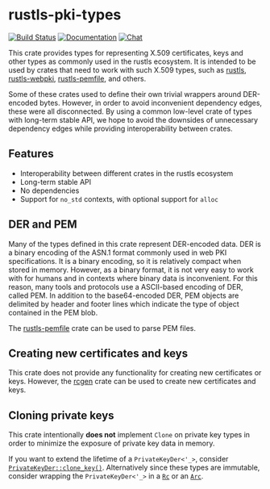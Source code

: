 # rustls-pki-types

[![Build Status](https://github.com/rustls/pki-types/actions/workflows/ci.yml/badge.svg?branch=main)](https://github.com/rustls/pki-types/actions/workflows/ci.yml?query=branch%3Amain)
[![Documentation](https://docs.rs/rustls-pki-types/badge.svg)](https://docs.rs/rustls-pki-types/)
[![Chat](https://img.shields.io/discord/976380008299917365?logo=discord)](https://discord.gg/MCSB76RU96)

This crate provides types for representing X.509 certificates, keys and other types as commonly
used in the rustls ecosystem. It is intended to be used by crates that need to work with such X.509
types, such as [rustls](https://crates.io/crates/rustls),
[rustls-webpki](https://crates.io/crates/rustls-webpki),
[rustls-pemfile](https://crates.io/crates/rustls-pemfile), and others.

Some of these crates used to define their own trivial wrappers around DER-encoded bytes.
However, in order to avoid inconvenient dependency edges, these were all disconnected. By
using a common low-level crate of types with long-term stable API, we hope to avoid the
downsides of unnecessary dependency edges while providing interoperability between crates.

## Features

- Interoperability between different crates in the rustls ecosystem
- Long-term stable API
- No dependencies
- Support for `no_std` contexts, with optional support for `alloc`

## DER and PEM

Many of the types defined in this crate represent DER-encoded data. DER is a binary encoding of
the ASN.1 format commonly used in web PKI specifications. It is a binary encoding, so it is
relatively compact when stored in memory. However, as a binary format, it is not very easy to
work with for humans and in contexts where binary data is inconvenient. For this reason,
many tools and protocols use a ASCII-based encoding of DER, called PEM. In addition to the
base64-encoded DER, PEM objects are delimited by header and footer lines which indicate the type
of object contained in the PEM blob.

The [rustls-pemfile](https://docs.rs/rustls-pemfile) crate can be used to parse PEM files.

## Creating new certificates and keys

This crate does not provide any functionality for creating new certificates or keys. However,
the [rcgen](https://docs.rs/rcgen) crate can be used to create new certificates and keys.

## Cloning private keys

This crate intentionally **does not** implement `Clone` on private key types in
order to minimize the exposure of private key data in memory.

If you want to extend the lifetime of a `PrivateKeyDer<'_>`, consider [`PrivateKeyDer::clone_key()`]. 
Alternatively  since these types are immutable, consider wrapping the `PrivateKeyDer<'_>` in a [`Rc`]
or an [`Arc`].

[`Rc`]: https://doc.rust-lang.org/std/rc/struct.Rc.html
[`Arc`]: https://doc.rust-lang.org/std/sync/struct.Arc.html
[`PrivateKeyDer::clone_key()`]: https://docs.rs/rustls-pki-types/latest/rustls_pki_types/enum.PrivateKeyDer.html#method.clone_key
